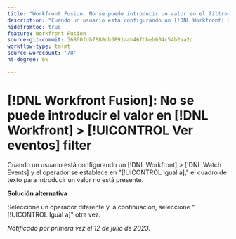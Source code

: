 ```yaml
---
title: "Workfront Fusion: No se puede introducir un valor en el filtro Workfront > Ver eventos"
description: "Cuando un usuario está configurando un [!DNL Workfront] > [!DNL Watch Events] y el operador se establece en [!UICONTROL Igual a], el cuadro de texto para introducir un valor no está presente."
hidefromtoc: true
feature: Workfront Fusion
source-git-commit: 36860fdb7880db3891aab46fbbeb604c54b2aa2c
workflow-type: tm+mt
source-wordcount: '78'
ht-degree: 6%

---
```



# [!DNL Workfront Fusion]: No se puede introducir el valor en [!DNL Workfront] > [!UICONTROL Ver eventos] filter

Cuando un usuario está configurando un [!DNL Workfront] > [!DNL Watch Events] y el operador se establece en &quot;[!UICONTROL Igual a],&quot; el cuadro de texto para introducir un valor no está presente.

**Solución alternativa**

Seleccione un operador diferente y, a continuación, seleccione &quot;[!UICONTROL Igual a]&quot; otra vez.

_Notificado por primera vez el 12 de julio de 2023._
